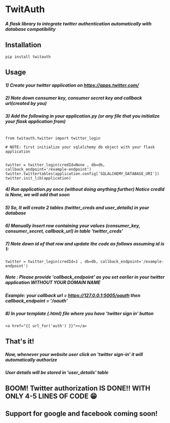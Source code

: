 # TwitAuth

##### A flask library to integrate twitter authentication automatically with database compatibility 

## Installation

```
pip install twitauth
```

## Usage

##### 1) Create your twitter application on https://apps.twitter.com/
##### 2) Note down consumer key, consumer secret key and callback url(created by you)
##### 3) Add the following in your application.py (or any file that you initialize your flask application from)

```

from twitauth.twitter import twitter_login

# NOTE: first initialize your sqlalchemy db object with your flask application


twitter = twitter_login(credId=None , db=db, callback_endpoint='/example-endpoint')
twitter.twittertables(application.config['SQLALCHEMY_DATABASE_URI'])
twitter.init_lib(application)
```
##### 4) Run application.py once (without doing anything further) Notice credId is None, we will add that soon
##### 5) So, It will create 2 tables (twitter_creds and user_details) in your database
##### 6) Manually Insert row containing your values (consumer_key, consumer_secret, callback_url) in table 'twitter_creds'
##### 7) Note down id of that row and update the code as follows assuming id is 1:

```
twitter = twitter_login(credId=1 , db=db, callback_endpoint='/example-endpoint')
```
##### Note : Please provide 'callback_endpoint' as you set earlier in your twitter application WITHOUT YOUR DOMAIN NAME
##### Example: your callback url = https://127.0.0.1:5005/oauth then callback_endpoint = '/oauth'
##### 8) In your template (.html) file where you have 'twitter sign in' button 
```
<a href="{{ url_for('auth') }}"></a>
```

## That's it!
##### Now, whenever your website user click on 'twitter sign-in' it will automatically authorize
##### User details will be stored in 'user_details' table

## BOOM! Twitter authorization IS DONE!! WITH ONLY 4-5 LINES OF CODE 😁
## Support for google and facebook coming soon!
